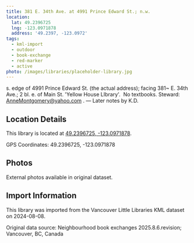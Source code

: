 ```yaml
---
title: 381 E. 34th Ave. at 4991 Prince Edward St.; n.w.
location:
  lat: 49.2396725
  lng: -123.0971878
  address: '49.2397, -123.0972'
tags:
  - kml-import
  - outdoor
  - book-exchange
  - red-marker
  - active
photo: /images/libraries/placeholder-library.jpg
---
```

s. edge of 4991 Prince Edward St. (the actual address); facing 381~ E. 34th Ave.; 
2 bl. e. of Main St.
'Yellow House LIbrary'.  No textbooks.
Steward: AnneMontgomery@yahoo.com .
— Later notes by K.D.

## Location Details

This library is located at [49.2396725, -123.0971878](https://www.google.com/maps?q=49.2396725,-123.0971878).

GPS Coordinates: 49.2396725, -123.0971878

## Photos

External photos available in original dataset.

## Import Information

This library was imported from the Vancouver Little Libraries KML dataset on 2024-08-08.

Original data source: Neighbourhood book exchanges 2025.8.6.revision; Vancouver, BC, Canada

